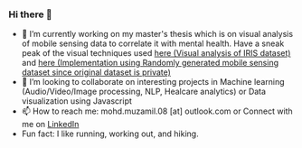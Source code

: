 ### Hi there 👋

- 🔭 I’m currently working on my master's thesis which is on visual analysis of mobile sensing data to correlate it with mental health. Have a sneak peak of the visual techniques used [here (Visual analysis of IRIS dataset)](https://github.com/mohd-muzamil/IrisDashboard.git) and [here (Implementation using Randomly generated mobile sensing dataset since original dataset is private)](https://github.com/mohd-muzamil/flaskDashboard.git)
- 👯 I’m looking to collaborate on interesting projects in Machine learning (Audio/Video/Image processing, NLP, Healcare analytics) or Data visualization using Javascript
- 📫 How to reach me: mohd.muzamil.08 [at] outlook.com or Connect with me on [LinkedIn](http://linkedin.com/in/mohd11/) 
- Fun fact: I like running, working out, and hiking.



<!--
**mohd-muzamil/mohd-muzamil** is a ✨ _special_ ✨ repository because its `README.md` (this file) appears on your GitHub profile.

Here are some ideas to get you started:

- 🔭 I’m currently working on ...
- 🌱 I’m currently learning ...
- 👯 I’m looking to collaborate on ...
- 🤔 I’m looking for help with ...
- 💬 Ask me about ...
- 📫 How to reach me: ...
- 😄 Pronouns: ...
- ⚡ Fun fact: ...
-->
